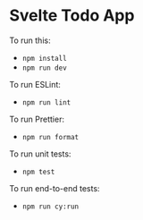 # Svelte Todo App

To run this:

- `npm install`
- `npm run dev`

To run ESLint:

- `npm run lint`

To run Prettier:

- `npm run format`

To run unit tests:

- `npm test`

To run end-to-end tests:

- `npm run cy:run`
